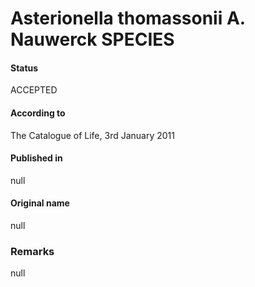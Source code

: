 Asterionella thomassonii A. Nauwerck SPECIES
=======

#### Status
ACCEPTED

#### According to
The Catalogue of Life, 3rd January 2011

#### Published in
null

#### Original name
null

### Remarks
null